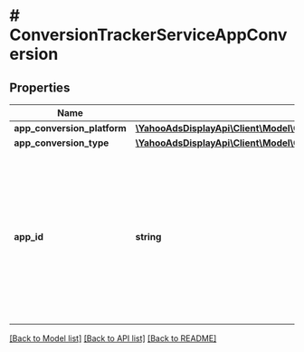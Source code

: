 # # ConversionTrackerServiceAppConversion

## Properties

Name | Type | Description | Notes
------------ | ------------- | ------------- | -------------
**app_conversion_platform** | [**\YahooAdsDisplayApi\Client\Model\ConversionTrackerServiceAppConversionPlatform**](ConversionTrackerServiceAppConversionPlatform.md) |  | [optional]
**app_conversion_type** | [**\YahooAdsDisplayApi\Client\Model\ConversionTrackerServiceAppConversionType**](ConversionTrackerServiceAppConversionType.md) |  | [optional]
**app_id** | **string** | &lt;div lang&#x3D;\&quot;ja\&quot;&gt; 計測対象のアプリIDです。&lt;br&gt; このフィールドは、ADD時は必須となり、SET時は無視されます。 &lt;/div&gt; &lt;div lang&#x3D;\&quot;en\&quot;&gt; App ID of the object to be tracked.&lt;br&gt; This field is required in ADD operation, and will be ignored in SET operation. &lt;/div&gt; | [optional]

[[Back to Model list]](../../README.md#models) [[Back to API list]](../../README.md#endpoints) [[Back to README]](../../README.md)
